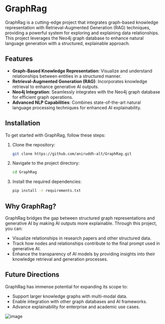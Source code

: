 # **GraphRag**  

GraphRag is a cutting-edge project that integrates graph-based knowledge representation with Retrieval-Augmented Generation (RAG) techniques, providing a powerful system for exploring and explaining data relationships. This project leverages the Neo4j graph database to enhance natural language generation with a structured, explainable approach.

## **Features**  
- **Graph-Based Knowledge Representation**: Visualize and understand relationships between entities in a structured manner.  
- **Retrieval-Augmented Generation (RAG)**: Incorporates knowledge retrieval to enhance generative AI outputs.  
- **Neo4j Integration**: Seamlessly integrates with the Neo4j graph database for efficient graph operations.  
- **Advanced NLP Capabilities**: Combines state-of-the-art natural language processing techniques for enhanced AI explainability.  

## **Installation**  
To get started with GraphRag, follow these steps:  

1. Clone the repository:  
   ```bash  
   git clone https://github.com/aniruddh-alt/GraphRag.git  
   ```  

2. Navigate to the project directory:  
   ```bash  
   cd GraphRag  
   ```  

3. Install the required dependencies:  
   ```bash  
   pip install -r requirements.txt  
   ```  

## **Why GraphRag?**  
GraphRag bridges the gap between structured graph representations and generative AI by making AI outputs more explainable. Through this project, you can:  
- Visualize relationships in research papers and other structured data.  
- Track how nodes and relationships contribute to the final prompt used in generative AI.  
- Enhance the transparency of AI models by providing insights into their knowledge retrieval and generation processes.  

## **Future Directions**  
GraphRag has immense potential for expanding its scope to:  
- Support larger knowledge graphs with multi-modal data.  
- Enable integration with other graph databases and AI frameworks.  
- Advance explainability for enterprise and academic use cases.

![image](https://github.com/user-attachments/assets/1de9a649-903f-4b94-ad77-ac3f3e81775b)

